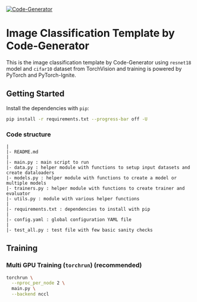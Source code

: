 [![Code-Generator](https://badgen.net/badge/Template%20by/Code-Generator/ee4c2c?labelColor=eaa700)](https://github.com/pytorch-ignite/code-generator)

# Image Classification Template by Code-Generator

This is the image classification template by Code-Generator using `resnet18` model and `cifar10` dataset from TorchVision and training is powered by PyTorch and PyTorch-Ignite.

## Getting Started

Install the dependencies with `pip`:

```sh
pip install -r requirements.txt --progress-bar off -U
```

### Code structure

```
|
|- README.md
|
|- main.py : main script to run
|- data.py : helper module with functions to setup input datasets and create dataloaders
|- models.py : helper module with functions to create a model or multiple models
|- trainers.py : helper module with functions to create trainer and evaluator
|- utils.py : module with various helper functions
|
|- requirements.txt : dependencies to install with pip
|
|- config.yaml : global configuration YAML file
|
|- test_all.py : test file with few basic sanity checks
```

## Training

### Multi GPU Training (`torchrun`) (recommended)

```sh
torchrun \
  --nproc_per_node 2 \
  main.py \
  --backend nccl
```

